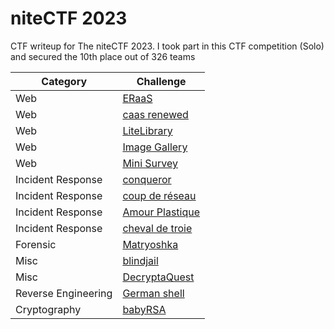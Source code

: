 # niteCTF 2023
CTF writeup for The niteCTF 2023. I took part in this CTF competition (Solo) and secured the 10th place out of 326 teams

| Category | Challenge |
| --- | --- |
| Web | [ERaaS](/2023/niteCTF%202023/ERaaS/)
| Web | [caas renewed](/2023/niteCTF%202023/caas%20renewed/)
| Web | [LiteLibrary](/2023/niteCTF%202023/LiteLibrary/)
| Web | [Image Gallery](/2023/niteCTF%202023/Image%20Gallery/)
| Web | [Mini Survey](/2023/niteCTF%202023/Mini%20Survey/)
| Incident Response | [conqueror](/2023/niteCTF%202023/conqueror/)
| Incident Response | [coup de réseau](/2023/niteCTF%202023/coup%20de%20réseau/)
| Incident Response | [Amour Plastique](/2023/niteCTF%202023/Amour%20Plastique/)
| Incident Response | [cheval de troie](/2023/niteCTF%202023/cheval%20de%20troie/)
| Forensic | [Matryoshka](/2023/niteCTF%202023/Matryoshka/)
| Misc | [blindjail](/2023/niteCTF%202023/blindjail/)
| Misc | [DecryptaQuest](/2023/niteCTF%202023/DecryptaQuest/)
| Reverse Engineering | [German shell](/2023/niteCTF%202023/German%20shell/)
| Cryptography | [babyRSA](/2023/niteCTF%202023/babyRSA/)